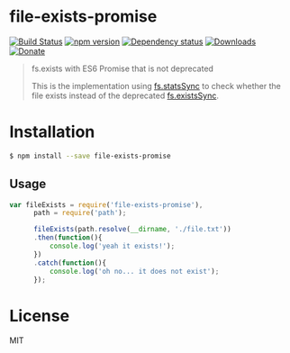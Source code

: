 # file-exists-promise

[![Build Status](https://travis-ci.org/tanhauhau/file-exists-promise.svg?branch=master)](https://travis-ci.org/tanhauhau/file-exists-promise)
[![npm version](https://badge.fury.io/js/file-exists-promise.svg)](https://badge.fury.io/js/file-exists-promise)
[![Dependency status](https://david-dm.org/tanhauhau/file-exists-promise.svg)](https://david-dm.org)
[![Downloads](https://img.shields.io/npm/dt/file-exists-promise.svg)](https://www.npmjs.com/package/file-exists-promise)
[![Donate](https://img.shields.io/gratipay/user/tanhauhau.svg)](https://gratipay.com/~tanhauhau/)

> fs.exists with ES6 Promise that is not deprecated
>
> This is the implementation using [fs.statsSync](https://nodejs.org/api/fs.html#fs_fs_statsync_path) to check whether the file exists instead of the deprecated [fs.existsSync](https://nodejs.org/api/fs.html#fs_fs_existssync_path).
>


# Installation

```bash
$ npm install --save file-exists-promise
```

## Usage

```javascript
var fileExists = require('file-exists-promise'),
      path = require('path');

      fileExists(path.resolve(__dirname, './file.txt'))
      .then(function(){
          console.log('yeah it exists!');
      })
      .catch(function(){
          console.log('oh no... it does not exist');
      });
```

# License
MIT
